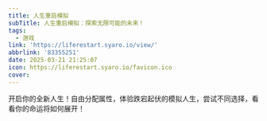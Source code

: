```yaml
---
title: 人生重启模拟
subTitle: 人生重启模拟：探索无限可能的未来！
tags:
  - 游戏
link: 'https://liferestart.syaro.io/view/'
abbrlink: '83355251'
date: 2025-03-21 21:25:07
icon: https://liferestart.syaro.io/favicon.ico
cover:
---
```


开启你的全新人生！自由分配属性，体验跌宕起伏的模拟人生，尝试不同选择，看看你的命运将如何展开！